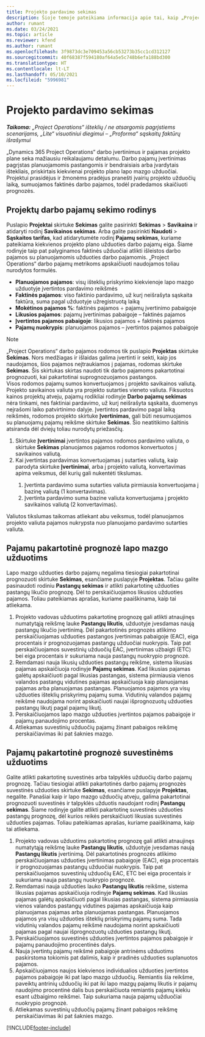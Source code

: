 ```yaml
---
title: Projekto pardavimo sekimas
description: Šioje temoje pateikiama informacija apie tai, kaip „Project Operations“ eiga sekama pagal projekto darbo pajamas.
author: rumant
ms.date: 03/24/2021
ms.topic: article
ms.reviewer: kfend
ms.author: rumant
ms.openlocfilehash: 3f9873dc3e709453a56cb53273b35cc1cd312127
ms.sourcegitcommit: 40f68387f594180af64a5e5c748b6efa188bd300
ms.translationtype: HT
ms.contentlocale: lt-LT
ms.lasthandoff: 05/10/2021
ms.locfileid: "5996981"
---
```

# <a name="project-sales-tracking"></a>Projekto pardavimo sekimas

_**Taikoma:** „Project Operations“ išteklių / ne atsargomis pagrįstiems scenarijams, „Lite“ visuotiniui diegimui – „Proforma“ sąskaitų faktūrų išrašymui_

„Dynamics 365 Project Operations“ darbo įvertinimus ir pajamas projekto plane seka mažiausiu reikalaujamu detalumu. Darbo pajamų įvertinimas pagrįstas planuojamomis pastangomis ir bendraisiais arba įvardytais ištekliais, priskirtais kiekvienai projekto plano lapo mazgo užduočiai. Projektui prasidėjus ir žmonėms pradėjus pranešti įvairių projekto užduočių laiką, sumuojamos faktinės darbo pajamos, todėl pradedamos skaičiuoti prognozės.

## <a name="labor-revenue-tracking-view"></a>Projektų darbo pajamų sekimo rodinys

Puslapio **Projektai** skirtuke **Sekimas** galite pasirinkti **Sekimas** > **Savikaina** ir atidaryti rodinį **Savikainos sekimas**. Arba galite pasirinkti **Naudoti** > **Sąskaitos tarifas**, kad atidarytumėte rodinį **Pajamų sekimas**, kuriame pateikiama kiekvienos projekto plano užduoties darbo pajamų eiga. Šiame rodinyje taip pat palyginamos faktinės užduočiai atlikti išleistos darbo pajamos su planuojamomis užduoties darbo pajamomis. „Project Operations“ darbo pajamų metrikoms apskaičiuoti naudojamos toliau nurodytos formulės.

- **Planuojamos pajamos**: visų išteklių priskyrimo kiekvienoje lapo mazgo užduotyje įvertintos pardavimo reikšmės
- **Faktinės pajamos**: viso faktinio pardavimo, už kurį neišrašyta sąskaita faktūra, suma pagal užduotyje užregistruotą laiką
- **Mokėtinos pajamos %**: faktinės pajamos ÷ pajamų įvertinimo pabaigoje
- **Likusios pajamos**: pajamų įvertinimas pabaigoje – faktinės pajamos
- **Įvertintos pajamos pabaigoje**: likusios pajamos + faktinės pajamos
- **Pajamų nuokrypis**: planuojamos pajamos – įvertintos pajamos pabaigoje


> [!NOTE]
> „Project Operations“ darbo pajamos rodomos tik puslapio **Projektas** skirtuke **Sekimas**. Nors medžiagas ir išlaidas galima įvertinti ir sekti, kaip jos naudojamos, šios pajamos neįtraukiamos į pajamas, rodomas skirtuke **Sekimas**. Šis skirtukas skirtas naudoti tik darbo pajamoms pakartotinai prognozuoti, kai pakartotinai suprognozuojamos pastangos.  
> Visos rodomos pajamų sumos konvertuojamos į projekto savikainos valiutą. Projekto savikainos valiuta yra projekto sutarties vieneto valiuta. Fiksuotos kainos projektų atveju, pajamų rodikliai rodinyje **Darbo pajamų sekimas** nėra tinkami, nes faktiniai pardavimo, už kurį neišrašyta sąskaita, duomenys neįrašomi laiko patvirtinimo dalyje.
> Įvertintos pardavimo pagal laiką reikšmės, rodomos projekto skirtuke **Įvertinimas**, gali būti nesumuojamos su planuojamų pajamų reikšme skirtuke **Sekimas**. Šio neatitikimo šaltinis atsiranda dėl dviejų toliau nurodytų priežasčių.
><ol>
   ><li> Skirtuke <b>Įvertinimai</b> įvertintos pajamos rodomos pardavimo valiuta, o skirtuke <b>Sekimas</b> planuojamos pajamos rodomos konvertuotos į savikainos valiutą. </li>
   ><li> Kai įvertintas pardavimas konvertuojamas į sutarties valiutą, kaip parodyta skirtuke <b>Įvertinimai</b>, arba į projekto valiutą, konvertavimas apima veiksmus, dėl kurių gali nukentėti tikslumas. </li>
><ol>
><li> Įvertinta pardavimo suma sutarties valiuta pirmiausia konvertuojama į bazinę valiutą (1 konvertavimas).</li>
><li> Įvertinta pardavimo suma bazine valiuta konvertuojama į projekto savikainos valiutą (2 konvertavimas). </li>
></ol>
></ol>
> Valiutos tikslumas taikomas atliekant abu veiksmus, todėl planuojamos projekto valiuta pajamos nukrypsta nuo planuojamo pardavimo sutarties valiuta.
   

## <a name="reprojecting-revenues-on-leaf-node-tasks"></a>Pajamų pakartotinė prognozė lapo mazgo užduotims

Lapo mazgo užduoties darbo pajamų negalima tiesiogiai pakartotinai prognozuoti skirtuke **Sekimas**, esančiame puslapyje **Projektas**. Tačiau galite pasinaudoti rodiniu **Pastangų sekimas** ir atlikti pakartotinę užduoties pastangų likučio prognozę. Dėl to perskaičiuojamos likusios užduoties pajamos. Toliau pateikiamas aprašas, kuriame paaiškinama, kaip tai atliekama.

1. Projekto vadovas užduotims pakartotinę prognozę gali atlikti atnaujinęs numatytąją reikšmę lauke **Pastangų likutis**, užduotyje įvesdamas naują pastangų likučio įvertinimą. Dėl pakartotinės prognozės atlikimo perskaičiuojamas užduoties pastangos įvertinimas pabaigoje (EAC), eiga procentais ir prognozuojamas pastangų užduočiai nuokrypis. Taip pat perskaičiuojamos suvestinių užduočių EAC, įvertinimas užbaigti (ETC) bei eiga procentais ir sukuriama nauja pastangų nuokrypio prognozė.
2. Remdamasi nauja likusių užduoties pastangų reikšme, sistema likusias pajamas apskaičiuoja rodinyje **Pajamų sekimas**. Kad likusias pajamas galėtų apskaičiuoti pagal likusias pastangas, sistema pirmiausia vienos valandos pastangų vidutines pajamas apskaičiuoja kaip planuojamas pajamas arba planuojamas pastangas. Planuojamos pajamos yra visų užduoties išteklių priskyrimų pajamų suma. Vidutinių valandos pajamų reikšmė naudojama norint apskaičiuoti naujai išprognozuotų užduoties pastangų likutį pagal pajamų likutį.
3. Perskaičiuojamos lapo mazgo užduoties įvertintos pajamos pabaigoje ir pajamų panaudojimo procentas.
4. Atliekamas suvestinių užduočių pajamų žinant pabaigos reikšmę perskaičiavimas iki pat šaknies mazgo.

## <a name="reprojecting-revenues-on-summary-tasks"></a>Pajamų pakartotinė prognozė suvestinėms užduotims

Galite atlikti pakartotinę suvestinės arba talpyklės užduočių darbo pajamų prognozę. Tačiau tiesiogiai atlikti pakartotinės darbo pajamų prognozės suvestinės užduoties skirtuke **Sekimas**, esančiame puslapyje **Projektas**, negalite. Panašiai kaip ir lapo mazgo užduočių atveju, galima pakartotinai prognozuoti suvestinės ir talpyklės užduotis naudojant rodinį **Pastangų sekimas**. Šiame rodinyje galite atlikti pakartotinę suvestinės užduoties pastangų prognozę, dėl kurios reikės perskaičiuoti likusias suvestinės užduoties pajamas. Toliau pateikiamas aprašas, kuriame paaiškinama, kaip tai atliekama.

1. Projekto vadovas užduotims pakartotinę prognozę gali atlikti atnaujinęs numatytąją reikšmę lauke **Pastangų likutis**, užduotyje įvesdamas naują **Pastangų likutis** įvertinimą. Dėl pakartotinės prognozės atlikimo perskaičiuojamas užduoties įvertinimas pabaigoje (EAC), eiga procentais ir prognozuojamas pastangų užduočiai nuokrypis. Taip pat perskaičiuojamos suvestinių užduočių EAC, ETC bei eiga procentais ir sukuriama nauja pastangų nuokrypio prognozė.
2. Remdamasi nauja užduoties lauko **Pastangų likutis** reikšme, sistema likusias pajamas apskaičiuoja rodinyje **Pajamų sekimas**. Kad likusias pajamas galėtų apskaičiuoti pagal likusias pastangas, sistema pirmiausia vienos valandos pastangų vidutines pajamas apskaičiuoja kaip planuojamas pajamas arba planuojamas pastangas. Planuojamos pajamos yra visų užduoties išteklių priskyrimų pajamų suma. Tada vidutinių valandos pajamų reikšmė naudojama norint apskaičiuoti pajamas pagal naujai išprognozuotų užduoties pastangų likutį.
3. Perskaičiuojamos suvestinės užduoties įvertintos pajamos pabaigoje ir pajamų panaudojimo procentinės dalys.
4. Nauja įvertintų pajamų reikšmė pabaigoje antrinėms užduotims paskirstoma tokiomis pat dalimis, kaip ir pradinės užduoties suplanuotos pajamos.
5. Apskaičiuojamos naujos kiekvienos individualios užduoties įvertintos pajamos pabaigoje iki pat lapo mazgo užduočių. Remiantis šia reikšme, paveiktų antrinių užduočių iki pat iki lapo mazgų pajamų likutis ir pajamų naudojimo procentinė dalis bus perskaičiuota remiantis pajamų kiekiu esant užbaigimo reikšmei. Taip sukuriama nauja pajamų užduočiai nuokrypio prognozė. 
6. Atliekamas suvestinių užduočių pajamų žinant pabaigos reikšmę perskaičiavimas iki pat šaknies mazgo.


[!INCLUDE[footer-include](../includes/footer-banner.md)]

